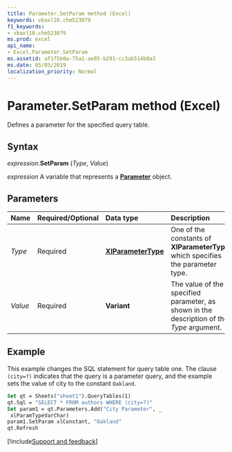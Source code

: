```yaml
---
title: Parameter.SetParam method (Excel)
keywords: vbaxl10.chm523079
f1_keywords:
- vbaxl10.chm523079
ms.prod: excel
api_name:
- Excel.Parameter.SetParam
ms.assetid: af1f5b0a-75a1-ae85-b291-cc3ab514b0a3
ms.date: 05/03/2019
localization_priority: Normal
---
```



# Parameter.SetParam method (Excel)

Defines a parameter for the specified query table.


## Syntax

_expression_.**SetParam** (_Type_, _Value_)

_expression_ A variable that represents a **[Parameter](Excel.Parameter.md)** object.


## Parameters

|Name|Required/Optional|Data type|Description|
|:-----|:-----|:-----|:-----|
| _Type_|Required| **[XlParameterType](Excel.XlParameterType.md)**|One of the constants of **XlParameterType**, which specifies the parameter type.|
| _Value_|Required| **Variant**|The value of the specified parameter, as shown in the description of the _Type_ argument.|


## Example

This example changes the SQL statement for query table one. The clause `(city=?)` indicates that the query is a parameter query, and the example sets the value of city to the constant `Oakland`.

```vb
Set qt = Sheets("sheet1").QueryTables(1) 
qt.Sql = "SELECT * FROM authors WHERE (city=?)" 
Set param1 = qt.Parameters.Add("City Parameter", _ 
 xlParamTypeVarChar) 
param1.SetParam xlConstant, "Oakland" 
qt.Refresh
```




[!include[Support and feedback](~/includes/feedback-boilerplate.md)]